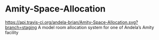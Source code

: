 # Amity-Space-Allocation 
https://api.travis-ci.org/andela-brian/Amity-Space-Allocation.svg?branch=staging
 A model room allocation system for one of Andela’s  Amity facility
